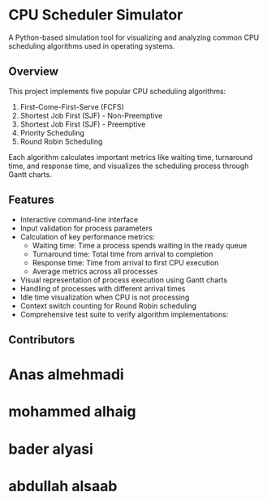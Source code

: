 # CPU Scheduler Simulator

A Python-based simulation tool for visualizing and analyzing common CPU scheduling algorithms used in operating systems.

## Overview

This project implements five popular CPU scheduling algorithms:

1. First-Come-First-Serve (FCFS)
2. Shortest Job First (SJF) - Non-Preemptive
3. Shortest Job First (SJF) - Preemptive
4. Priority Scheduling
5. Round Robin Scheduling

Each algorithm calculates important metrics like waiting time, turnaround time, and response time, and visualizes the scheduling process through Gantt charts.

## Features

- Interactive command-line interface
- Input validation for process parameters
- Calculation of key performance metrics:
  - Waiting time: Time a process spends waiting in the ready queue
  - Turnaround time: Total time from arrival to completion
  - Response time: Time from arrival to first CPU execution
  - Average metrics across all processes
- Visual representation of process execution using Gantt charts
- Handling of processes with different arrival times
- Idle time visualization when CPU is not processing
- Context switch counting for Round Robin scheduling
- Comprehensive test suite to verify algorithm implementations:

## Contributors

# Anas almehmadi
# mohammed alhaig
# bader alyasi
# abdullah alsaab